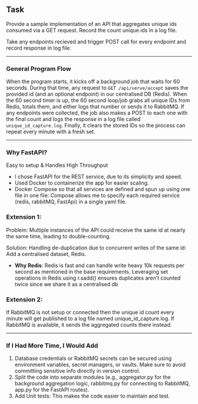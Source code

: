 ## Task
Provide a sample implementation of an API that aggregates unique ids consumed via a GET request. Record the count unique ids in a log file.

Take any endpoints recieved and trigger POST call for every endpoint and record response in log file.

---

### General Program Flow
When the program starts, it kicks off a background job that waits for 60 seconds. During that time, any request to `GET /api/verve/accept` saves the provided id (and an optional endpoint) in our centralised DB (Redis). When the 60 second timer is up, the 60 second loop/job grabs all unique IDs from Redis, totals them, and either logs that number or sends it to RabbitMQ. If any endpoints were collected, the job also makes a POST to each one with the final count and logs the response in a log file called `unique_id_capture.log`. Finally, it clears the stored IDs so the process can repeat every minute with a fresh set.

---

### Why FastAPI?
Easy to setup & Handles High Throughput

- I chose FastAPI for the REST service, due to its simplicity and speed.
- Used Docker to containerize the app for easier scaling.
- Docker Compose so that all services are defined and spun up using one file in one file: Compose allows me to specify each required service (redis, rabbitMQ, FastApi) in a single yaml file.


### Extension 1:
Problem: Multiple instances of the API could receive the same id at nearly the same time, leading to double-counting.

Solution: Handling de-duplication due to concurrent writes of the same id: Add a centralised dataset, Redis. 
  - **Why Redis**: 
Redis is fast and can handle write heavy 10k requests per second as mentioned in the base requirements.
Leveraging set operations in Redis using r.sadd() ensures duplicates aren’t counted twice since we share it as a centralised db

### Extension 2:
If RabbitMQ is not setup or connected then the unique id count every minute will get published to a log file named unique_id_capture.log. If RabbitMQ is available, it sends the aggregated counts there instead.

---

### If I Had More Time, I Would Add
1. Database credentials or RabbitMQ secrets can be secured using environment variables, secret managers, or vaults. Make sure to avoid committing sensitive info directly in version control.
2. Split the code into separate modules (e.g., aggregator.py for the background aggregation logic, rabbitmq.py for connecting to RabbitMQ, app.py for the FastAPI routes).  
3. Add Unit tests: This makes the code easier to maintain and test.
